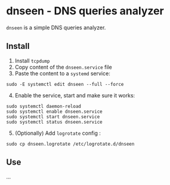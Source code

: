# dnseen - DNS queries analyzer

`dnseen` is a simple DNS queries analyzer.

## Install

1. Install `tcpdump`
2. Copy content of the `dnseen.service` file
3. Paste the content to a `systemd` service:

```shell
sudo -E systemctl edit dnseen --full --force
```

4. Enable the service, start and make sure it works:

```shell
sudo systemctl daemon-reload
sudo systemctl enable dnseen.service
sudo systemctl start dnseen.service 
sudo systemctl status dnseen.service 
```

5. (Optionally) Add `logrotate` config :

```shell
sudo cp dnseen.logrotate /etc/logrotate.d/dnseen
```

## Use

...
